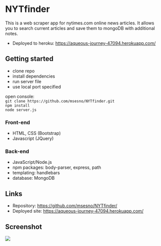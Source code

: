 # NYTfinder
This is a web scraper app for nytimes.com online news articles. It allows you to search current articles and save them to mongoDB with additional notes. 
- Deployed to heroku: https://aqueous-journey-47094.herokuapp.com/

## Getting started
- clone repo
- install dependencies
- run server file
- use local port specified

open console: <br>
```git clone https://github.com/msesno/NYTfinder.git``` <br>
```npm install``` <br>
```node server.js```


### Front-end
- HTML, CSS (Bootstrap)
- Javascript (JQuery)

### Back-end
- JavaScript/Node.js
- npm packages: body-parser, express, path
- templating: handlebars
- database: MongoDB

## Links
- Repository: https://github.com/msesno/NYTfinder/
- Deployed site: https://aqueous-journey-47094.herokuapp.com/


## Screenshot
<img src="/public/assets/images/ss1.png"><br>
